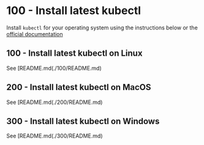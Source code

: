 # 100 - Install latest kubectl

Install ```kubectl``` for your operating system using the instructions below or the [official documentation](https://kubernetes.io/docs/tasks/tools/install-kubectl/)

## 100 - Install latest kubectl on Linux
See [README.md(./100/README.md)

## 200 - Install latest kubectl on MacOS
See [README.md(./200/README.md)

## 300 - Install latest kubectl on Windows
See [README.md(./300/README.md)
